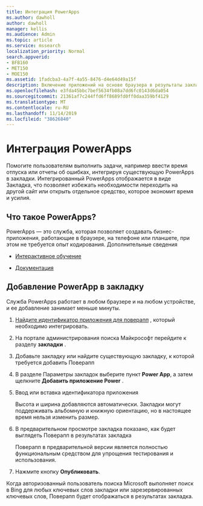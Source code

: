 ```yaml
---
title: Интеграция PowerApps
ms.author: dawholl
author: dawholl
manager: kellis
ms.audience: Admin
ms.topic: article
ms.service: mssearch
localization_priority: Normal
search.appverid:
- BFB160
- MET150
- MOE150
ms.assetid: 1fadcba3-4a7f-4a55-8476-d4e64d49a15f
description: Включение приложений на основе браузера в результаты закладок поиска Microsoft Search
ms.openlocfilehash: e3fda45bbc7bef5634fb08a7dd6fc0143d6da054
ms.sourcegitcommit: 21361af7c244ffd6ff8689fd0ff0daa359bf4129
ms.translationtype: MT
ms.contentlocale: ru-RU
ms.lasthandoff: 11/14/2019
ms.locfileid: "38626840"
---
```

# <a name="integrate-powerapps"></a>Интеграция PowerApps
   
Помогите пользователям выполнить задачи, например ввести время отпуска или отчеты об ошибках, интегрируя существующую PowerApps в закладки. Интегрированный PowerApps отображается в виде Закладка, что позволяет избежать необходимости переходить на другой сайт или открыть отдельное средство, которое экономит время и усилия.
  
## <a name="what-are-powerapps"></a>Что такое PowerApps?

PowerApps — это служба, которая позволяет создавать бизнес-приложения, работающие в браузере, на телефоне или планшете, при этом не требуется опыт кодирования. Дополнительные сведения
  
- [Интерактивное обучение](https://docs.microsoft.com/learn/browse/?products=powerapps)
    
- [Документация](https://docs.microsoft.com/powerapps/)
    
## <a name="add-a-powerapp-to-a-bookmark"></a>Добавление PowerApp в закладку

Служба PowerApps работает в любом браузере и на любом устройстве, и ее добавление занимает меньше минуты.
  
1. [Найдите идентификатор приложения для поверапп](https://docs.microsoft.com/powerapps/maker/canvas-apps/get-sessionid#get-an-app-id) , который необходимо интегрировать.
    
2. На портале администрирования поиска Майкрософт перейдите к разделу **закладки** .
    
3. Добавьте закладку или найдите существующую закладку, к которой требуется добавить Поверапп
    
4. В разделе Параметры закладок выберите пункт **Power App**, а затем щелкните **Добавить приложение Power** .
    
5. Ввод или вставка идентификатора приложения
    
    Высота и ширина добавляются автоматически. Закладки могут поддерживать альбомную и книжную ориентацию, но в настоящее время нельзя изменить размер.
    
6. В предварительном просмотре закладка показано, как будет выглядеть Поверапп в результатах закладка
    
    Поверапп в предварительной версии является полностью функциональным средством для упрощения тестирования и использования.
    
7. Нажмите кнопку **Опубликовать**.
    
Когда авторизованный пользователь поиска Microsoft выполняет поиск в Bing для любых ключевых слов закладки или зарезервированных ключевых слов, Поверапп будет отображаться в результатах закладка.
